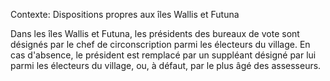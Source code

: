 Contexte: Dispositions propres aux îles Wallis et Futuna

Dans les îles Wallis et Futuna, les présidents des bureaux de vote sont désignés par le chef de circonscription parmi les électeurs du village. En cas d'absence, le président est remplacé par un suppléant désigné par lui parmi les électeurs du village, ou, à défaut, par le plus âgé des assesseurs.